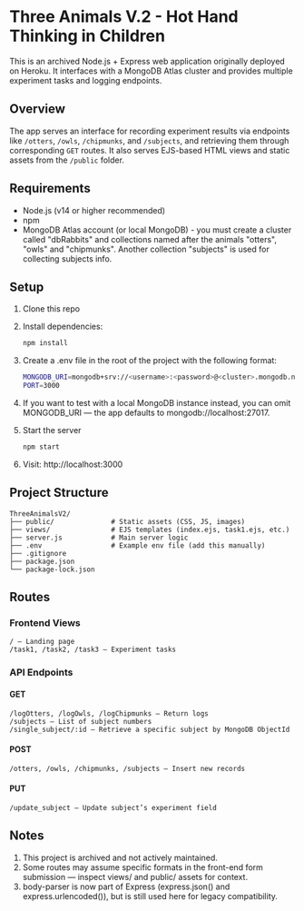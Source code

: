 # Three Animals V.2 - Hot Hand Thinking in Children

This is an archived Node.js + Express web application originally deployed on Heroku. It interfaces with a MongoDB Atlas cluster and provides multiple experiment tasks and logging endpoints.

## Overview

The app serves an interface for recording experiment results via endpoints like `/otters`, `/owls`, `/chipmunks`, and `/subjects`, and retrieving them through corresponding `GET` routes. It also serves EJS-based HTML views and static assets from the `/public` folder.

## Requirements

- Node.js (v14 or higher recommended)
- npm
- MongoDB Atlas account (or local MongoDB) - you must create a cluster called "dbRabbits" and collections named after the animals "otters", "owls" and "chipmunks". Another collection "subjects" is used for collecting subjects info.

## Setup

1. Clone this repo

2. Install dependencies:
   ```bash
   npm install

3. Create a .env file in the root of the project with the following format:
    ```bash
    MONGODB_URI=mongodb+srv://<username>:<password>@<cluster>.mongodb.net/dbRabbits
    PORT=3000

4. If you want to test with a local MongoDB instance instead, you can omit MONGODB_URI — the app defaults to mongodb://localhost:27017.

5. Start the server
    ```bash
    npm start

6. Visit: http://localhost:3000

## Project Structure
    ThreeAnimalsV2/
    ├── public/              # Static assets (CSS, JS, images)
    ├── views/               # EJS templates (index.ejs, task1.ejs, etc.)
    ├── server.js            # Main server logic
    ├── .env                 # Example env file (add this manually)
    ├── .gitignore
    ├── package.json
    └── package-lock.json

## Routes
### Frontend Views
    / – Landing page
    /task1, /task2, /task3 – Experiment tasks
### API Endpoints
#### GET
    /logOtters, /logOwls, /logChipmunks – Return logs
    /subjects – List of subject numbers
    /single_subject/:id – Retrieve a specific subject by MongoDB ObjectId
#### POST
    /otters, /owls, /chipmunks, /subjects – Insert new records
#### PUT
    /update_subject – Update subject’s experiment field

## Notes
1. This project is archived and not actively maintained.
2. Some routes may assume specific formats in the front-end form submission — inspect views/ and public/ assets for context.
3. body-parser is now part of Express (express.json() and express.urlencoded()), but is still used here for legacy compatibility.